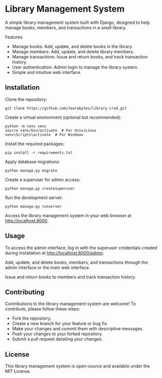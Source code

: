 # Library Management System

A simple library management system built with Django, designed to help manage books, members, and transactions in a small library.

Features
-  Manage books: Add, update, and delete books in the library.
-  Manage members: Add, update, and delete library members.
-  Manage transactions: Issue and return books, and track transaction history.
-  User authentication: Admin login to manage the library system.
-  Simple and intuitive web interface.


## Installation

Clone the repository:


```
git clone https://github.com/Jaarabytes/library-crud.git
```		

Create a virtual environment (optional but recommended):


```
python -m venv venv
source venv/bin/activate  # For Unix/Linux
venv\Scripts\activate  # For Windows
```		

Install the required packages:

```
pip install -r requirements.txt
```		

Apply database migrations:


```
python manage.py migrate
```		

Create a superuser for admin access:

```
python manage.py createsuperuser
```


Run the development server:

```
python manage.py runserver
```		

Access the library management system in your web browser at <http://localhost:8000>.


## Usage

To access the admin interface, log in with the superuser credentials created during installation at <http://localhost:8000/admin>.

Add, update, and delete books, members, and transactions through the admin interface or the main web interface.

Issue and return books to members and track transaction history.


## Contributing

Contributions to the library management system are welcome! To contribute, please follow these steps:

- Fork the repository.
- Create a new branch for your feature or bug fix.
- Make your changes and commit them with descriptive messages.
- Push your changes to your forked repository.
- Submit a pull request detailing your changes.

## License

This library management system is open-source and available under the MIT License.
